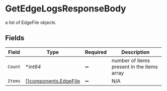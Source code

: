 # GetEdgeLogsResponseBody

a list of EdgeFile objects


## Fields

| Field                                                        | Type                                                         | Required                                                     | Description                                                  |
| ------------------------------------------------------------ | ------------------------------------------------------------ | ------------------------------------------------------------ | ------------------------------------------------------------ |
| `Count`                                                      | **int64*                                                     | :heavy_minus_sign:                                           | number of items present in the items array                   |
| `Items`                                                      | [][components.EdgeFile](../../models/components/edgefile.md) | :heavy_minus_sign:                                           | N/A                                                          |
